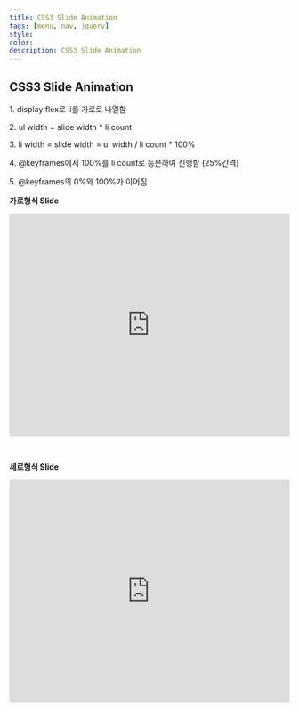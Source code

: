 ```yaml
---
title: CSS3 Slide Animation
tags: [menu, nav, jquery]
style: 
color: 
description: CSS3 Slide Animation
---
```



## CSS3 Slide Animation

<p>1. display:flex로 li를 가로로 나열함</p>
<p>2. ul width = slide width * li count</p>
<p>3. li width = slide width = ul width / li count * 100%</p>
<p>4. @keyframes에서 100%를 li count로 등분하여 진행함 (25%간격)</p>
<p>5. @keyframes의 0%와 100%가 이어짐</p>


<strong>가로형식 Slide</strong>

<iframe height="400" width="100%" style="margin-bottom:30px" src="https://codepen.io/qrtukjrg-the-flexboxer/embed/poPRvGw?default-tab=html%2Cresult" frameborder="no" loading="lazy" allowtransparency="true" allowfullscreen="true">
</iframe>


<strong>세로형식 Slide</strong>

<iframe height="400" width="100%"  title="" src="https://codepen.io/qrtukjrg-the-flexboxer/embed/rNmjVaK?default-tab=html%2Cresult" frameborder="no" loading="lazy" allowtransparency="true" allowfullscreen="true">
</iframe>